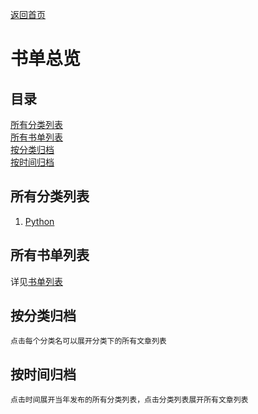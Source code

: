 [返回首页](../README.md)  

# 书单总览

## 目录

[所有分类列表](#所有分类列表)  
[所有书单列表](#所有书单列表)  
[按分类归档](#按分类归档)  
[按时间归档](#按时间归档)  

## 所有分类列表

1. [Python](python/ch0.md)

## 所有书单列表

详见[书单列表](articlelist.md)

## 按分类归档

    点击每个分类名可以展开分类下的所有文章列表
 
<!--  
<details>
<p><summary style="user-select: none">Python</summary></p>
<p style="user-select: none"><a href="CAT2/ch1">MongoDB安装配置（ZIP版）</a></p>
</details>
 -->

## 按时间归档

    点击时间展开当年发布的所有分类列表，点击分类列表展开所有文章列表

<!-- 
<details>
<p><summary style="user-select: none">2022</summary></p>
<details style="margin-left: 5%">
<p><summary style="user-select: none">Python</summary></p>
<p style="user-select: none"><a href="CAT1/ch1">Linux中Git学习笔记（一）</a></p>
</details>
</details>
 -->